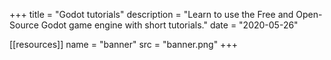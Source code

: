 +++
title = "Godot tutorials"
description = "Learn to use the Free and Open-Source Godot game engine with short tutorials."
date = "2020-05-26"

[[resources]]
name = "banner"
src = "banner.png"
+++

